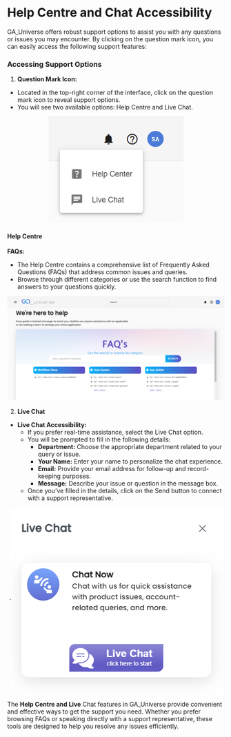 # Help Centre and Chat Accessibility

GA_Universe offers robust support options to assist you with any questions or issues you may encounter. By clicking on the question mark icon, you can easily access the following support features:

### Accessing Support Options
1. **Question Mark Icon:**
- Located in the top-right corner of the interface, click on the question mark icon to reveal support options.
- You will see two available options: Help Centre and Live Chat.

<center>

![Live Chat 1](../static/img/Livechat1.png)
</center>


#### Help Centre
**FAQs:** 
- The Help Centre contains a comprehensive list of Frequently Asked Questions (FAQs) that address common issues and queries.
- Browse through different categories or use the search function to find answers to your questions quickly.

<center>

![Live Chat 2](../static/img/Livechat.png)

</center>

2. **Live Chat**
- **Live Chat Accessibility:**
    - If you prefer real-time assistance, select the Live Chat option.
     - You will be prompted to fill in the following details:
        - **Department:** Choose the appropriate department related to your query or issue.
        - **Your Name:** Enter your name to personalize the chat experience.
        - **Email:** Provide your email address for follow-up and record-keeping purposes.
        - **Message:** Describe your issue or question in the message box.
     - Once you’ve filled in the details, click on the Send button to connect with a support representative.

<center>

![Live Chat 2](../static/img/Livechat3.png)

</center>

The **Help Centre and Live** Chat features in GA_Universe provide convenient and effective ways to get the support you need. Whether you prefer browsing FAQs or speaking directly with a support representative, these tools are designed to help you resolve any issues efficiently.